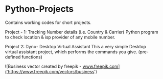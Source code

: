 # Python-Projects
Contains working codes for short projects.

Project - 1: Tracking Number details (i.e. Country & Carrier)
Python program to check location & isp provider of any mobile number.

Project 2: Dyno- Desktop Virtual Assistant
This a very simple Desktop virtual assistant project, which performs the commands you give. (pre-defined functions)


![Business vector created by freepik - www.freepik.com]('https://www.freepik.com/vectors/business')
